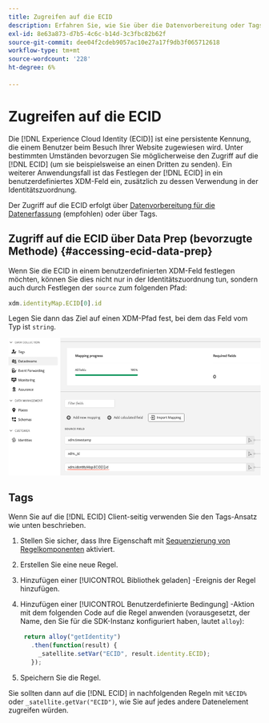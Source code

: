 ```yaml
---
title: Zugreifen auf die ECID
description: Erfahren Sie, wie Sie über die Datenvorbereitung oder Tags auf die Experience Cloud-ID zugreifen.
exl-id: 8e63a873-d7b5-4c6c-b14d-3c3fbc82b62f
source-git-commit: dee04f2cdeb9057ac10e27a17f9db3f065712618
workflow-type: tm+mt
source-wordcount: '228'
ht-degree: 6%

---
```



# Zugreifen auf die ECID

Die [!DNL Experience Cloud Identity (ECID)] ist eine persistente Kennung, die einem Benutzer beim Besuch Ihrer Website zugewiesen wird. Unter bestimmten Umständen bevorzugen Sie möglicherweise den Zugriff auf die [!DNL ECID] (um sie beispielsweise an einen Dritten zu senden). Ein weiterer Anwendungsfall ist das Festlegen der [!DNL ECID] in ein benutzerdefiniertes XDM-Feld ein, zusätzlich zu dessen Verwendung in der Identitätszuordnung.

Der Zugriff auf die ECID erfolgt über [Datenvorbereitung für die Datenerfassung](../datastreams/data-prep.md) (empfohlen) oder über Tags.

## Zugriff auf die ECID über Data Prep (bevorzugte Methode) {#accessing-ecid-data-prep}

Wenn Sie die ECID in einem benutzerdefinierten XDM-Feld festlegen möchten, können Sie dies nicht nur in der Identitätszuordnung tun, sondern auch durch Festlegen der `source` zum folgenden Pfad:

```js
xdm.identityMap.ECID[0].id
```

Legen Sie dann das Ziel auf einen XDM-Pfad fest, bei dem das Feld vom Typ ist `string`.

![](./assets/access-ecid-data-prep.png)

## Tags

Wenn Sie auf die [!DNL ECID] Client-seitig verwenden Sie den Tags-Ansatz wie unten beschrieben.

1. Stellen Sie sicher, dass Ihre Eigenschaft mit [Sequenzierung von Regelkomponenten](../../tags/ui/managing-resources/rules.md#sequencing) aktiviert.
1. Erstellen Sie eine neue Regel.
1. Hinzufügen einer [!UICONTROL Bibliothek geladen] -Ereignis der Regel hinzufügen.
1. Hinzufügen einer [!UICONTROL Benutzerdefinierte Bedingung] -Aktion mit dem folgenden Code auf die Regel anwenden (vorausgesetzt, der Name, den Sie für die SDK-Instanz konfiguriert haben, lautet `alloy`):

   ```js
    return alloy("getIdentity")
      .then(function(result) {
        _satellite.setVar("ECID", result.identity.ECID);
      });
   ```

1. Speichern Sie die Regel.

Sie sollten dann auf die [!DNL ECID] in nachfolgenden Regeln mit `%ECID%` oder `_satellite.getVar("ECID")`, wie Sie auf jedes andere Datenelement zugreifen würden.
